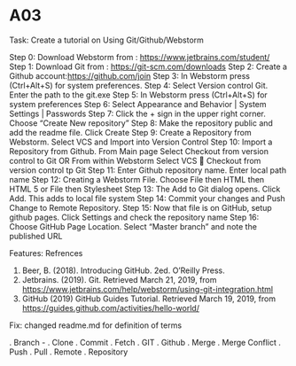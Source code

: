 # A03

Task: Create a tutorial on Using Git/Github/Webstorm
 
 Step 0: Download Webstorm from : https://www.jetbrains.com/student/  
 Step 1: Download Git from : https://git-scm.com/downloads
 Step 2: Create a Github account:https://github.com/join
 Step 3: In Webstorm press (Ctrl+Alt+S) for system preferences. 
 Step 4: Select Version control Git. Enter the path to the git.exe
 Step 5: In Webstorm press (Ctrl+Alt+S) for system preferences
 Step 6: Select Appearance and Behavior | System Settings | Passwords
 Step 7: Click the + sign in the upper right corner. Choose “Create New repository”
 Step 8: Make the repository public and add the readme file. Click Create 
 Step 9: Create a Repository from Webstorm. Select VCS and Import into Version Control
 Step 10: Import a Repository from Github. From Main page Select Checkout from version control to Git OR From within Webstorm Select VCS  Checkout from version control tp Git
 Step 11: Enter Github repository name. Enter local path name
 Step 12: Creating a Webstorm File. Choose File then HTML then HTML 5 or File then Stylesheet
 Step 13: The Add to Git dialog opens. Click Add. This adds to local file system
 Step 14: Commit your changes and Push Change to Remote Repository.
 Step 15: Now that file is on GitHub, setup github pages. Click Settings and check the repository name
 Step 16: Choose GitHub Page Location. Select “Master branch” and note the published URL 
 
Features: Refrences

1. Beer, B. (2018). Introducing GitHub. 2ed. O’Reilly Press. 
2. Jetbrains. (2019). Git.   Retrieved March 21, 2019, from https://www.jetbrains.com/help/webstorm/using-git-integration.html
3. GitHub (2019) GitHub Guides Tutorial. Retrieved  March 19, 2019, from https://guides.github.com/activities/hello-world/ 


Fix:  changed readme.md for definition of terms

. Branch - 
. Clone
. Commit
. Fetch
. GIT
. Github
. Merge
. Merge Conflict
. Push
. Pull
. Remote
. Repository
